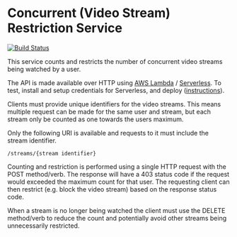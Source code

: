 Concurrent (Video Stream) Restriction Service
=

[![Build Status](https://travis-ci.org/grahamdyson/concurrent-restriction-service.svg?branch=master)](https://travis-ci.org/grahamdyson/concurrent-restriction-service)

This service counts and restricts the number of concurrent video streams being watched by a user.

The API is made available over HTTP using [AWS Lambda](https://aws.amazon.com/lambda/) / [Serverless](https://serverless.com/). To test, install and setup credentials for Serverless, and deploy ([instructions](https://serverless.com/framework/docs/providers/aws/guide/)).

Clients must provide unique identifiers for the video streams. This means multiple request can be made for the same user and stream, but each stream only be counted as one towards the users maximum.

Only the following URI is available and requests to it must include the stream identifier.

```
/streams/{stream identifier}
```

Counting and restriction is performed using a single HTTP request with the POST method/verb. The response will have a 403 status code if the request would exceeded the maximum count for that user. The requesting client can then restrict (e.g. block the video stream) based on the response status code.

When a stream is no longer being watched the client must use the DELETE method/verb to reduce the count and potentially avoid other streams being unnecessarily restricted.
